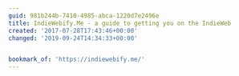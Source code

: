 ```yaml
---
guid: 981b244b-7410-4985-abca-1220d7e2496e
title: IndieWebify.Me - a guide to getting you on the IndieWeb
created: '2017-07-28T17:43:46+00:00'
changed: '2019-09-24T14:34:33+00:00'


bookmark_of: 'https://indiewebify.me/'
---
```





